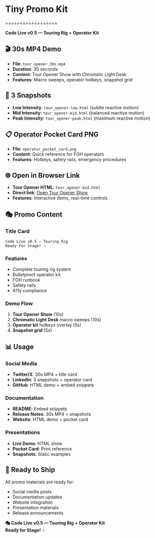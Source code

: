# Tiny Promo Kit
==================

**Code Live v0.5 — Touring Rig + Operator Kit**

## 🎬 **30s MP4 Demo**
- **File**: `tour_opener_30s.mp4`
- **Duration**: 30 seconds
- **Content**: Tour Opener Show with Chromatic Light Desk
- **Features**: Macro sweeps, operator hotkeys, snapshot grid

## 📸 **3 Snapshots**
- **Low Intensity**: `tour_opener-low.html` (subtle reactive motion)
- **Mid Intensity**: `tour_opener-mid.html` (balanced reactive motion)
- **Peak Intensity**: `tour_opener-peak.html` (maximum reactive motion)

## 📋 **Operator Pocket Card PNG**
- **File**: `operator_pocket_card.png`
- **Content**: Quick reference for FOH operators
- **Features**: Hotkeys, safety rails, emergency procedures

## 🌐 **Open in Browser Link**
- **Tour Opener HTML**: `tour_opener-mid.html`
- **Direct link**: [Open Tour Opener Show](tour_opener-mid.html)
- **Features**: Interactive demo, real-time controls

## 🎭 **Promo Content**

### **Title Card**
```
Code Live v0.5 — Touring Rig
Ready for Stage! ✨
```

### **Features**
- Complete touring rig system
- Bulletproof operator kit
- FOH runbook
- Safety rails
- A11y compliance

### **Demo Flow**
1. **Tour Opener Show** (10s)
2. **Chromatic Light Desk** macro sweeps (10s)
3. **Operator kit** hotkeys overlay (5s)
4. **Snapshot grid** (5s)

## 📊 **Usage**

### **Social Media**
- **Twitter/X**: 30s MP4 + title card
- **LinkedIn**: 3 snapshots + operator card
- **GitHub**: HTML demo + embed snippets

### **Documentation**
- **README**: Embed snippets
- **Release Notes**: 30s MP4 + snapshots
- **Website**: HTML demo + pocket card

### **Presentations**
- **Live Demo**: HTML show
- **Pocket Card**: Print reference
- **Snapshots**: Static examples

## 🚀 **Ready to Ship**

All promo materials are ready for:
- Social media posts
- Documentation updates
- Website integration
- Presentation materials
- Release announcements

**🎭 Code Live v0.5 — Touring Rig + Operator Kit**  
**Ready for Stage!** ✨

